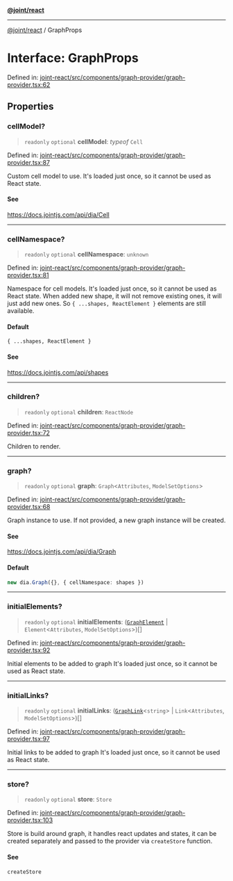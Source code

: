 [**@joint/react**](../README.md)

***

[@joint/react](../README.md) / GraphProps

# Interface: GraphProps

Defined in: [joint-react/src/components/graph-provider/graph-provider.tsx:62](https://github.com/samuelgja/joint/blob/main/packages/joint-react/src/components/graph-provider/graph-provider.tsx#L62)

## Properties

### cellModel?

> `readonly` `optional` **cellModel**: *typeof* `Cell`

Defined in: [joint-react/src/components/graph-provider/graph-provider.tsx:87](https://github.com/samuelgja/joint/blob/main/packages/joint-react/src/components/graph-provider/graph-provider.tsx#L87)

Custom cell model to use.
It's loaded just once, so it cannot be used as React state.

#### See

https://docs.jointjs.com/api/dia/Cell

***

### cellNamespace?

> `readonly` `optional` **cellNamespace**: `unknown`

Defined in: [joint-react/src/components/graph-provider/graph-provider.tsx:81](https://github.com/samuelgja/joint/blob/main/packages/joint-react/src/components/graph-provider/graph-provider.tsx#L81)

Namespace for cell models.
It's loaded just once, so it cannot be used as React state.
When added new shape, it will not remove existing ones, it will just add new ones.
So `{ ...shapes, ReactElement }` elements are still available.

#### Default

`{ ...shapes, ReactElement }`

#### See

https://docs.jointjs.com/api/shapes

***

### children?

> `readonly` `optional` **children**: `ReactNode`

Defined in: [joint-react/src/components/graph-provider/graph-provider.tsx:72](https://github.com/samuelgja/joint/blob/main/packages/joint-react/src/components/graph-provider/graph-provider.tsx#L72)

Children to render.

***

### graph?

> `readonly` `optional` **graph**: `Graph`\<`Attributes`, `ModelSetOptions`\>

Defined in: [joint-react/src/components/graph-provider/graph-provider.tsx:68](https://github.com/samuelgja/joint/blob/main/packages/joint-react/src/components/graph-provider/graph-provider.tsx#L68)

Graph instance to use. If not provided, a new graph instance will be created.

#### See

https://docs.jointjs.com/api/dia/Graph

#### Default

```ts
new dia.Graph({}, { cellNamespace: shapes })
```

***

### initialElements?

> `readonly` `optional` **initialElements**: ([`GraphElement`](GraphElement.md) \| `Element`\<`Attributes`, `ModelSetOptions`\>)[]

Defined in: [joint-react/src/components/graph-provider/graph-provider.tsx:92](https://github.com/samuelgja/joint/blob/main/packages/joint-react/src/components/graph-provider/graph-provider.tsx#L92)

Initial elements to be added to graph
It's loaded just once, so it cannot be used as React state.

***

### initialLinks?

> `readonly` `optional` **initialLinks**: ([`GraphLink`](GraphLink.md)\<`string`\> \| `Link`\<`Attributes`, `ModelSetOptions`\>)[]

Defined in: [joint-react/src/components/graph-provider/graph-provider.tsx:97](https://github.com/samuelgja/joint/blob/main/packages/joint-react/src/components/graph-provider/graph-provider.tsx#L97)

Initial links to be added to graph
It's loaded just once, so it cannot be used as React state.

***

### store?

> `readonly` `optional` **store**: `Store`

Defined in: [joint-react/src/components/graph-provider/graph-provider.tsx:103](https://github.com/samuelgja/joint/blob/main/packages/joint-react/src/components/graph-provider/graph-provider.tsx#L103)

Store is build around graph, it handles react updates and states, it can be created separately and passed to the provider via `createStore` function.

#### See

`createStore`
